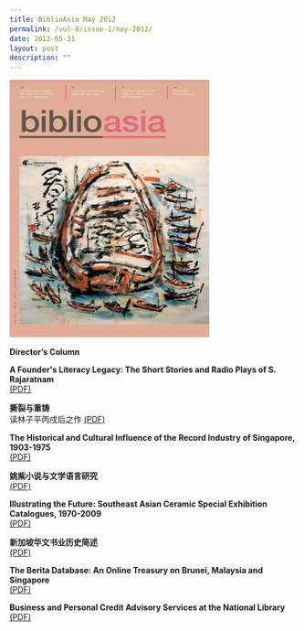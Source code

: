 ```yaml
---
title: BiblioAsia May 2012
permalink: /vol-8/issue-1/may-2012/
date: 2012-05-31
layout: post
description: ""
---
```

<img style="width: 350px; height: 450px;" src="/images/vol-8-issue-1/a1.JPG">

**Director’s Column**

**A Founder's Literacy Legacy: The Short Stories and Radio Plays of S. Rajaratnam** <br> [(PDF)](/files/pdf/vol-8/issue-1/v8-issue1_Rajaratnam.pdf)

**撕裂与重铸** <br>
读林子平丙戌后之作 [(PDF)](/files/pdf/vol-8/issue-1/v8-issue1_LimTzePeng.pdf)

**The Historical and Cultural Influence of the Record Industry of Singapore, 1903-1975** <br>
[(PDF)](/files/pdf/vol-8/issue-1/v8-issue1_RecordIndustry.pdf)

**姚紫小说与文学语言研究** <br>
[(PDF)](/files/pdf/vol-8/issue-1/v8-issue1_YaoZi.pdf)

**Illustrating the Future: Southeast Asian Ceramic Special Exhibition Catalogues, 1970-2009** <br>
[(PDF)](/files/pdf/vol-8/issue-1/v8-issue1_AsianCeramic.pdf)

**新加坡华文书业历史简述** <br>
[(PDF)](/files/pdf/vol-8/issue-1/v8-issue1_ChineseBook.pdf)

**The Berita Database: An Online Treasury on Brunei, Malaysia and Singapore** <br>
[(PDF)](/files/pdf/vol-6/issue-3/v6-issue3_BeritaDatabase.pdf)

**Business and Personal Credit Advisory Services at the National Library** <br>
[(PDF)](/files/pdf/vol-6/issue-3/v6-issue3_CreditAdvisory.pdf)
